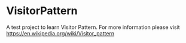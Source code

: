# VisitorPattern
A test project to learn Visitor Pattern.
For more information please visit https://en.wikipedia.org/wiki/Visitor_pattern
